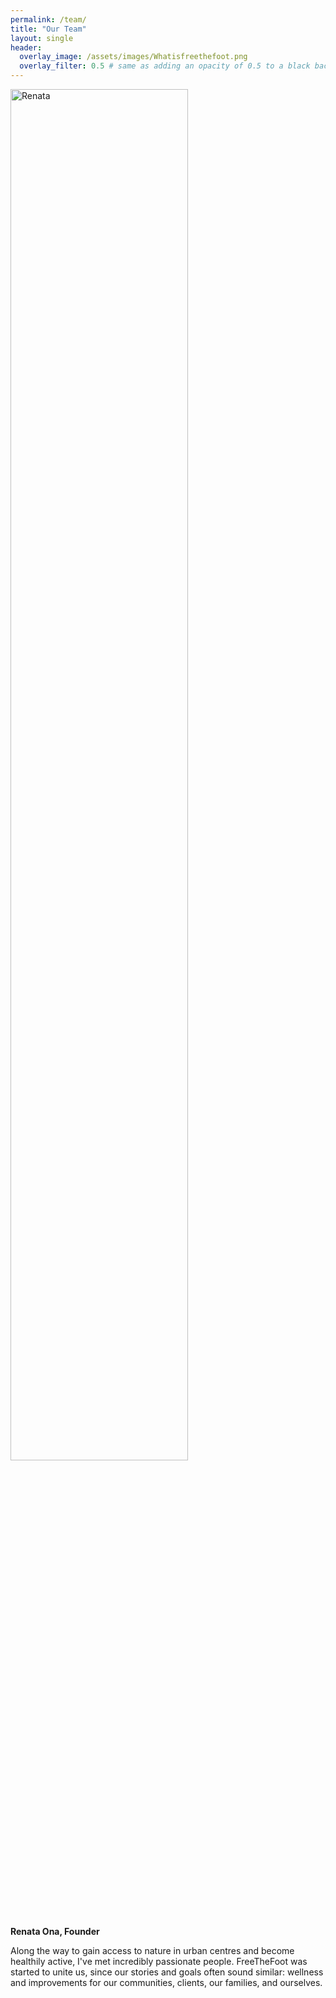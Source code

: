 ```yaml
---
permalink: /team/
title: "Our Team"
layout: single
header:
  overlay_image: /assets/images/Whatisfreethefoot.png
  overlay_filter: 0.5 # same as adding an opacity of 0.5 to a black background
---
```


<img src="{{ site.baseurl }}/assets/images/Renata.png" style="width: 75%; height: auto;" alt="Renata">

<b>Renata Ona, Founder</b>

<p>Along the way to gain access to nature in urban centres and become healthily active, I've met incredibly passionate people. FreeTheFoot was started to unite us, since our stories and goals often sound similar: wellness and improvements for our communities, clients, our families, and ourselves.</p> 







